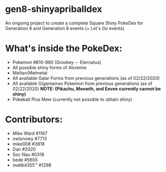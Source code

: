 # gen8-shinyapriballdex
An ongoing project to create a complete Square Shiny PokeDex for Generation 8 and Generation 8 events (+ Let's Go events)

# What's inside the PokeDex:
* Pokemon #810-890 (Grookey -- Eternatus)
* All possible shiny forms of Alcremie
* Meltan/Melmetal
* All available Galar Forms from previous generations (as of 02/22/2020)
* All available Gigantamax Pokemon from previous generations (as of 02/22/2020) **NOTE: (Pikachu, Meowth, and Eevee currently cannot be shiny)**
* Pokeball Plus Mew (currently not possible to obtain shiny)

# Contributors:
* Mike Ward #1167
* owlsnowy #7713
* mike008 #3818
* Dan #2020
* Soc Nau #0318
* bede #5655
* mattk4355™ #1298
